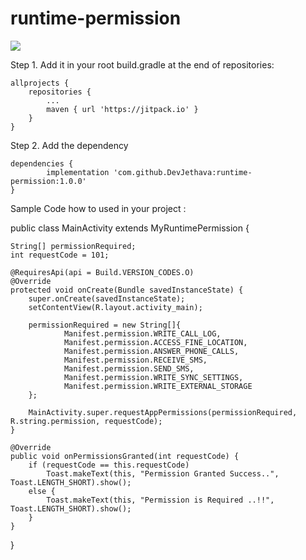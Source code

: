 # runtime-permission

[![](https://jitpack.io/v/DevJethava/runtime-permission.svg)](https://jitpack.io/#DevJethava/runtime-permission)

Step 1. Add it in your root build.gradle at the end of repositories:

	allprojects {
		repositories {
			...
			maven { url 'https://jitpack.io' }
		}
	}
Step 2. Add the dependency

	dependencies {
	        implementation 'com.github.DevJethava:runtime-permission:1.0.0'
	}

Sample Code how to used in your project : 


	
public class MainActivity extends MyRuntimePermission {

    String[] permissionRequired;
    int requestCode = 101;

    @RequiresApi(api = Build.VERSION_CODES.O)
    @Override
    protected void onCreate(Bundle savedInstanceState) {
        super.onCreate(savedInstanceState);
        setContentView(R.layout.activity_main);

        permissionRequired = new String[]{
                Manifest.permission.WRITE_CALL_LOG,
                Manifest.permission.ACCESS_FINE_LOCATION,
                Manifest.permission.ANSWER_PHONE_CALLS,
                Manifest.permission.RECEIVE_SMS,
                Manifest.permission.SEND_SMS,
                Manifest.permission.WRITE_SYNC_SETTINGS,
                Manifest.permission.WRITE_EXTERNAL_STORAGE
        };

        MainActivity.super.requestAppPermissions(permissionRequired, R.string.permission, requestCode);
    }

    @Override
    public void onPermissionsGranted(int requestCode) {
        if (requestCode == this.requestCode)
            Toast.makeText(this, "Permission Granted Success..", Toast.LENGTH_SHORT).show();
        else {
            Toast.makeText(this, "Permission is Required ..!!", Toast.LENGTH_SHORT).show();
        }
    }
}
